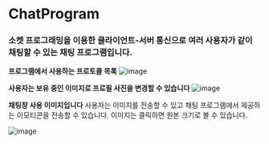 # ChatProgram

### 소켓 프로그래밍을 이용한 클라이언트-서버 통신으로 여러 사용자가 같이 채팅할 수 있는 채팅 프로그램입니다.



__프로그램에서 사용하는 프로토콜 목록__
![image](https://user-images.githubusercontent.com/57720521/193584898-8cb97e88-1302-4f29-b1e4-92f68ab27cd0.png)

__사용자는 보유 중인 이미지로 프로필 사진을 변경할 수 있습니다__
![image](https://user-images.githubusercontent.com/57720521/193585019-7e668e10-330e-4463-908a-c7976dd0dc3a.png)

__채팅창 사용 이미지입니다__
사용자는 이미지를 전송할 수 있고 채팅 프로그램에서 제공하는 이모티콘을 전송할 수 있습니다.
이미지는 클릭하면 원본 크기로 볼 수 있습니다.


![image](https://user-images.githubusercontent.com/57720521/193585184-9b99cf9d-1a14-4e23-9213-91225eb44c91.png)
